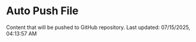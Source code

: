 # Auto Push File

Content that will be pushed to GitHub repository.
Last updated: 07/15/2025, 04:13:57 AM